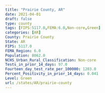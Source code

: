 ```yaml
---
title: "Prairie County, AR"
date: 2021-04-01
draft: false
type: county
tags: [FIPS:5117.0,FEMA:6.0,Non-core,Green]
categories: [AR]
County: Prairie County
State: AR
FIPS: 5117.0
FEMA_Region: 6.0
Population: 8062.0
NCHS_Urban_Rural_Classification: Non-core
Tests_in_prior_14_days: 97.0
Fourteen_day_test_rate_per_100000: 1203.0
Percent_Positivity_in_prior_14_days: 0.041
Level: Green
url: /states/AR/prairie-county
---
```



